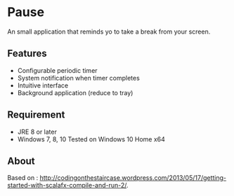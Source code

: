Pause
===================

An small application that reminds yo to take a break from your screen.

Features
-------
* Configurable periodic timer
* System notification when timer completes
* Intuitive interface
* Background application (reduce to tray)

Requirement
-------
* JRE 8 or later
* Windows 7, 8, 10
Tested on Windows 10 Home x64

About
-------

Based on : http://codingonthestaircase.wordpress.com/2013/05/17/getting-started-with-scalafx-compile-and-run-2/.
